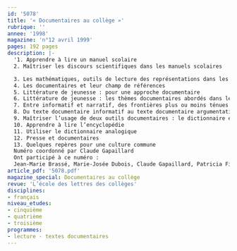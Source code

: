 ```yaml
---
id: '5078'
title: '« Documentaires au collège »'
rubrique: ''
annee: '1998'
magazine: 'n°12 avril 1999'
pages: 192 pages
description: |-
  '1. Apprendre à lire un manuel scolaire
  2. Maîtriser les discours scientifiques dans les manuels scolaires

  3. Les mathématiques, outils de lecture des représentations dans les manuels scolaires ?
  4. Les documentaires et leur champ de références
  5. Littérature de jeunesse : pour une approche documentaire
  6. Littérature de jeunesse : les thèmes documentaires abordés dans les collections « Neuf » et « Médium »
  7. Entre informatif et narratif, des frontières plus ou moins ténues
  8. Du texte documentaire informatif au texte documentaire argumentatif
  9. Maîtriser l’usage de deux outils documentaires : le dictionnaire et l’encyclopédie
  10. Apprendre à lire l’encyclopédie
  11. Utiliser le dictionnaire analogique
  12. Presse et documentaires
  13. Quelques repères pour une culture commune
  Numéro coordonné par Claude Gapaillard
  Ont participé à ce numéro :
  Jean-Marie Brassé, Marie-Josée Dubois, Claude Gapaillard, Patricia Fize, Christian Loock et Christian Poslaniec'
article_pdf: '5078.pdf'
magazine_special: Documentaires au collège
revue: 'L’école des lettres des collèges'
disciplines:
- français
niveau_etudes:
- cinquième
- quatrième
- troisième
programmes:
- lecture - textes documentaires
---
```

